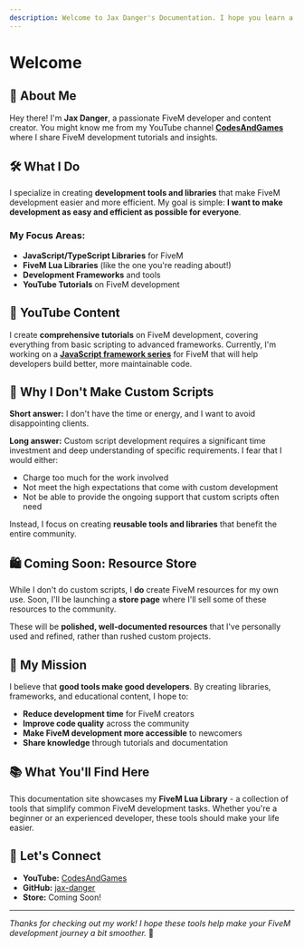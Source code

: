 ```yaml
---
description: Welcome to Jax Danger's Documentation. I hope you learn a lot from this.
---
```


# Welcome

## 👋 About Me

Hey there! I'm **Jax Danger**, a passionate FiveM developer and content creator. You might know me from my YouTube channel [**CodesAndGames**](https://youtube.com/@CodesAndGames) where I share FiveM development tutorials and insights.

## 🛠️ What I Do

I specialize in creating **development tools and libraries** that make FiveM development easier and more efficient. My goal is simple: **I want to make development as easy and efficient as possible for everyone**.

### My Focus Areas:

* **JavaScript/TypeScript Libraries** for FiveM
* **FiveM Lua Libraries** (like the one you're reading about!)
* **Development Frameworks** and tools
* **YouTube Tutorials** on FiveM development

## 🎥 YouTube Content

I create **comprehensive tutorials** on FiveM development, covering everything from basic scripting to advanced frameworks. Currently, I'm working on a [**JavaScript framework series**](https://www.youtube.com/playlist?list=PLET0lZibGyeSHJ4iEqix-RqU34Gogw6_A) for FiveM that will help developers build better, more maintainable code.

## 🚫 Why I Don't Make Custom Scripts

**Short answer:** I don't have the time or energy, and I want to avoid disappointing clients.

**Long answer:** Custom script development requires a significant time investment and deep understanding of specific requirements. I fear that I would either:

* Charge too much for the work involved
* Not meet the high expectations that come with custom development
* Not be able to provide the ongoing support that custom scripts often need

Instead, I focus on creating **reusable tools and libraries** that benefit the entire community.

## 🛍️ Coming Soon: Resource Store

While I don't do custom scripts, I **do** create FiveM resources for my own use. Soon, I'll be launching a **store page** where I'll sell some of these resources to the community.

These will be **polished, well-documented resources** that I've personally used and refined, rather than rushed custom projects.

## 🎯 My Mission

I believe that **good tools make good developers**. By creating libraries, frameworks, and educational content, I hope to:

* **Reduce development time** for FiveM creators
* **Improve code quality** across the community
* **Make FiveM development more accessible** to newcomers
* **Share knowledge** through tutorials and documentation

## 📚 What You'll Find Here

This documentation site showcases my **FiveM Lua Library** - a collection of tools that simplify common FiveM development tasks. Whether you're a beginner or an experienced developer, these tools should make your life easier.

## 🤝 Let's Connect

* **YouTube:** [CodesAndGames](https://youtube.com/@CodesAndGames)
* **GitHub:** [jax-danger](https://github.com/jax-danger)
* **Store:** Coming Soon!

***

_Thanks for checking out my work! I hope these tools help make your FiveM development journey a bit smoother._ 🚀
